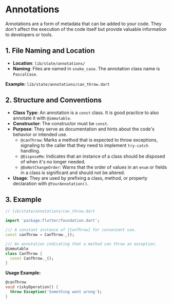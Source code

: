 # Annotations

Annotations are a form of metadata that can be added to your code. They don't affect the execution of the code itself but provide valuable information to developers or tools.

## 1. File Naming and Location

-   **Location**: `lib/state/annotations/`
-   **Naming**: Files are named in `snake_case`. The annotation class name is `PascalCase`.

**Example:** `lib/state/annotations/can_throw.dart`

## 2. Structure and Conventions

-   **Class Type**: An annotation is a `const` class. It is good practice to also annotate it with `@immutable`.
-   **Constructor**: The constructor must be `const`.
-   **Purpose**: They serve as documentation and hints about the code's behavior or intended use.
    -   `@canThrow`: Marks a method that is expected to throw exceptions, signaling to the caller that they need to implement `try-catch` handling.
    -   `@DisposeMe`: Indicates that an instance of a class should be disposed of when it's no longer needed.
    -   `@DoNotChangeOrder`: Warns that the order of values in an `enum` or fields in a class is significant and should not be altered.
-   **Usage**: They are used by prefixing a class, method, or property declaration with `@YourAnnotation()`.

## 3. Example

```dart
// lib/state/annotations/can_throw.dart

import 'package:flutter/foundation.dart';

/// A constant instance of [CanThrow] for convenient use.
const canThrow = CanThrow._();

/// An annotation indicating that a method can throw an exception.
@immutable
class CanThrow {
  const CanThrow._();
}
```

**Usage Example:**

```dart
@canThrow
void riskyOperation() {
  throw Exception('Something went wrong');
}
```